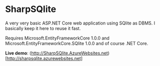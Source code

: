 # SharpSQlite
A very very basic ASP.NET Core web application using SQlite as DBMS. I basically keep it here to reuse it fast.

Requires Microsoft.EntityFrameworkCore 1.0.0 and Microsoft.EntityFrameworkCore.SQlite 1.0.0 and of course .NET Core.

**Live demo**: (http://SharpSQlite.AzureWebsites.net)[http://sharpsqlite.azurewebsites.net]